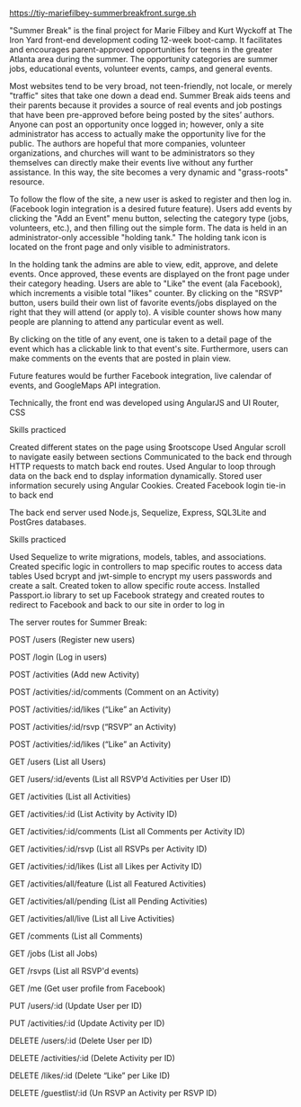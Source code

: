 https://tiy-mariefilbey-summerbreakfront.surge.sh

"Summer Break" is the final project for Marie Filbey and Kurt Wyckoff at The Iron Yard front-end development coding 12-week boot-camp.  It facilitates and encourages parent-approved opportunities for teens in the greater Atlanta area during the summer.  The opportunity categories are summer jobs, educational events, volunteer events, camps, and general events.

Most websites tend to be very broad, not teen-friendly, not locale, or merely "traffic" sites that take one down a dead end.  Summer Break aids teens and their parents because it provides a source of real events and job postings that have been pre-approved before being posted by the sites’ authors. Anyone can post an opportunity once logged in; however, only a site administrator has access to actually make the opportunity live for the public.  The authors are hopeful that more companies, volunteer organizations, and churches will want to be administrators so they themselves can directly make their events live without any further assistance.  In this way, the site becomes a very dynamic and "grass-roots" resource.  

To follow the flow of the site, a new user is asked to register and then log in. (Facebook login integration is a desired future feature).  Users add events by clicking the "Add an Event" menu button, selecting the category type (jobs, volunteers, etc.), and then filling out the simple form.  The data is held in an administrator-only accessible "holding tank." The holding tank icon is located on the front page and only visible to administrators.

In the holding tank the admins are able to view, edit, approve, and delete events.  Once approved, these events are displayed on the front page under their category heading. Users are able to "Like" the event (ala Facebook), which increments a visible total "likes" counter. By clicking on the "RSVP" button, users build their own list of favorite events/jobs displayed on the right that they will attend (or apply to).  A visible counter shows how many people are planning to attend any particular event as well.  

By clicking on the title of any event, one is taken to a detail page of the event which has a clickable link to that event's site.  Furthermore, users can make comments on the events that are posted in plain view.

Future features would be further Facebook integration, live calendar of events, and GoogleMaps API integration.   

Technically, the front end was developed using AngularJS and UI Router, CSS

Skills practiced

Created different states on the page using $rootscope
Used Angular scroll to navigate easily between sections
Communicated to the back end through HTTP requests to match back end routes.
Used Angular to loop through data on the back end to dsplay information dynamically.
Stored user information securely using Angular Cookies.
Created Facebook login tie-in to back end

The back end server used Node.js, Sequelize, Express, SQL3Lite and PostGres databases.  

Skills practiced

Used Sequelize to write migrations, models, tables, and associations.
Created specific logic in controllers to map specific routes to access data tables
Used bcrypt and jwt-simple to encrypt my users passwords and create a salt.  Created token to allow specific route access.
Installed Passport.io library to set up Facebook strategy and created routes to redirect to Facebook and back to our site in order to log in

The server routes for Summer Break:

POST /users
(Register new users)

POST /login
(Log in users)

POST /activities
(Add new Activity)

POST /activities/:id/comments
(Comment on an Activity)

POST /activities/:id/likes
(“Like” an Activity)

POST /activities/:id/rsvp
(“RSVP” an Activity)

POST /activities/:id/likes
(“Like” an Activity)

GET /users
(List all Users)

GET /users/:id/events
(List all RSVP’d Activities per User ID)

GET /activities
(List all Activities)

GET /activities/:id
(List Activity by Activity ID)

GET /activities/:id/comments
(List all Comments per Activity ID)

GET /activities/:id/rsvp
(List all RSVPs per Activity ID)

GET /activities/:id/likes
(List all Likes per Activity ID)

GET /activities/all/feature
(List all Featured Activities)

GET /activities/all/pending
(List all Pending Activities)

GET /activities/all/live
(List all Live Activities)

GET /comments
(List all Comments)

GET /jobs
(List all Jobs)

GET /rsvps
(List all RSVP'd events)

GET /me
(Get user profile from Facebook)

PUT /users/:id
(Update User per ID)

PUT /activities/:id
(Update Activity per ID)

DELETE /users/:id
(Delete User per ID)

DELETE /activities/:id
(Delete Activity per ID)

DELETE /likes/:id
(Delete “Like” per Like ID)

DELETE /guestlist/:id
(Un RSVP an Activity per RSVP ID)
